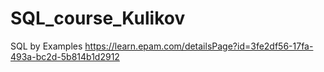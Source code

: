 # SQL_course_Kulikov
 SQL by Examples
 https://learn.epam.com/detailsPage?id=3fe2df56-17fa-493a-bc2d-5b814b1d2912